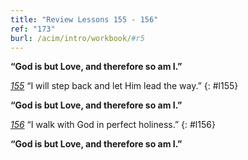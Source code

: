 ```yaml
---
title: "Review Lessons 155 - 156"
ref: "173"
burl: /acim/intro/workbook/#r5
---
```


**“God is but Love, and therefore so am I.”**

[*155*](/workbook/l155/?r=1) “I will step back and let Him lead the way.”
{: #l155}

**“God is but Love, and therefore so am I.”**

[*156*](/workbook/l156/?r=1) “I walk with God in perfect holiness.”
{: #l156}

**“God is but Love, and therefore so am I.”**


